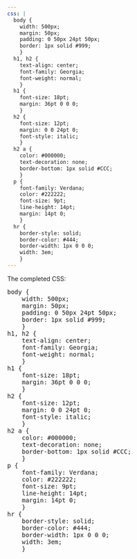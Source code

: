 ```yaml
---
css: |
  body {
    width: 500px;
    margin: 50px;
    padding: 0 50px 24pt 50px;
    border: 1px solid #999;
    }
  h1, h2 {
    text-align: center;
    font-family: Georgia;
    font-weight: normal;
    }
  h1 {
    font-size: 18pt;
    margin: 36pt 0 0 0;
    }
  h2 {
    font-size: 12pt;
    margin: 0 0 24pt 0;
    font-style: italic;
    }
  h2 a {
    color: #000000;
    text-decoration: none;
    border-bottom: 1px solid #CCC;
    }
  p {
    font-family: Verdana;
    color: #222222;
    font-size: 9pt;
    line-height: 14pt;
    margin: 14pt 0;
    }
  hr {
    border-style: solid;
    border-color: #444;
    border-width: 1px 0 0 0;
    width: 3em;
    }
---
```


<p>The completed CSS:</p>

<pre>
body {
	width: 500px;
	margin: 50px;
	padding: 0 50px 24pt 50px;
	border: 1px solid #999;
	}
h1, h2 {
	text-align: center;
	font-family: Georgia;
	font-weight: normal;
	}
h1 {
	font-size: 18pt;
	margin: 36pt 0 0 0;
	}
h2 {
	font-size: 12pt;
	margin: 0 0 24pt 0;
	font-style: italic;
	}
h2 a {
	color: #000000;
	text-decoration: none;
	border-bottom: 1px solid #CCC;
	}
p {
	font-family: Verdana;
	color: #222222;
	font-size: 9pt;
	line-height: 14pt;
	margin: 14pt 0;
	}
hr {
	border-style: solid;
	border-color: #444;
	border-width: 1px 0 0 0;
	width: 3em;
	}
</pre>
